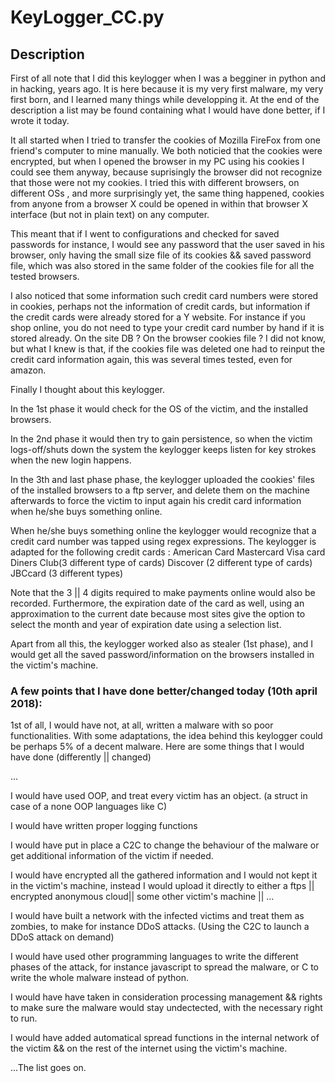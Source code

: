 # KeyLogger_CC.py
## **Description**

First of all note that I did this keylogger when I was a begginer in python and in hacking, years ago. 
It is here because it is my very first malware, my very first born, and I learned many things while developping it.
At the end of the description a list may be found containing what I would have done better, if I wrote it today.

It all started when I tried to transfer the cookies of Mozilla FireFox from one friend's computer 
to mine manually. We both noticied that the cookies were encrypted, but when I opened the browser in my PC using his cookies I could see them anyway, because suprisingly the browser did not recognize that those were not my cookies. I tried this with different browsers, on different OSs , and more surprisingly yet, the same thing happened, cookies from anyone from a browser X could be opened in within that browser X interface (but not in plain text) on any computer. 

This meant that if I went to configurations and checked for saved passwords for instance, I would see any password that the user saved in his browser, only having the small size file of its cookies && saved password file, which was also stored in the same folder of the cookies file for all the tested browsers. 

I also noticed that some information such credit card numbers were stored in cookies, perhaps not the information of credit cards, but information if the credit cards were already stored for a Y website. For instance if you shop online, you do not need to type your credit card number by hand if it is stored already. On the site DB ? On the browser cookies file ? I did not know, but what I knew is that, if the cookies file was deleted one had to reinput the credit card information again, this was several times tested, even for amazon.

Finally I thought about this keylogger. 

In the 1st phase it would check for the OS of the victim, and the installed browsers. 

In the 2nd phase it would then try to gain persistence, so when the victim logs-off/shuts down the system the keylogger keeps listen for key strokes when the new login happens. 

In the 3th and last phase phase, the keylogger uploaded the cookies' files of the installed browsers to a ftp server, and delete them on the machine afterwards to force the victim to input again his credit card information when he/she buys something online. 

When he/she buys something online the keylogger would recognize that a credit card number was tapped using regex expressions. The keylogger is adapted for the following credit cards : 
    American Card
    Mastercard 
    Visa card
    Diners Club(3 different type of cards)
    Discover (2 different type of cards)
    JBCcard (3 different types)

Note that the 3 || 4 digits required to make payments online would also be recorded. Furthermore, the expiration date of the card as well, using an approximation to the current date because most sites give the option to select the month and year of expiration date using a selection list.

Apart from all this, the keylogger worked also as stealer (1st phase), and I would get all the saved password/information on the browsers installed in the victim's machine.

### **A few points that I have done better/changed today (10th april 2018):**

1st of all, I would have not, at all, written a malware with so poor functionalities. With some adaptations, the idea behind this keylogger could be perhaps 5% of a decent malware. Here are some things that I would have done (differently || changed)

...

I would have used OOP, and treat every victim has an object. (a struct in case of a none OOP languages like C)

I would have written proper logging functions

I would have put in place a C2C to change the behaviour of the malware or get additional information of the victim if needed. 

I would have encrypted all the gathered information and I would not kept it in the victim's machine, instead I would upload it directly to either a ftps || encrypted anonymous cloud|| some other victim's machine || ...

I would have built a network with the infected victims and treat them as zombies, to make for instance DDoS attacks. (Using the C2C to launch a DDoS attack on demand)

I would have used other programming languages to write the different phases of the attack, for instance javascript to spread the malware, or C to write the whole malware instead of python.

I would have have taken in consideration processing management && rights to make sure the malware would stay undectected, with the necessary right to run.

I would have added automatical spread functions in the internal network of the victim && on the rest of the internet using the victim's machine.


...The list goes on.
    




